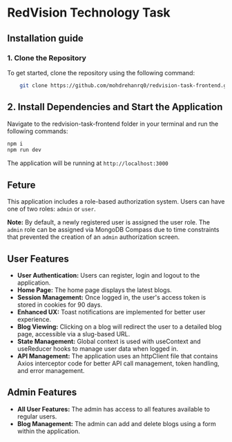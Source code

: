 # RedVision Technology Task

## Installation guide

### 1. Clone the Repository

To get started, clone the repository using the following command:

```bash
    git clone https://github.com/mohdrehanrq0/redvision-task-frontend.git
```

## 2. Install Dependencies and Start the Application

Navigate to the redvision-task-frontend folder in your terminal and run the following commands:

```bash
npm i
npm run dev
```

The application will be running at `http://localhost:3000`

## Feture

This application includes a role-based authorization system. Users can have one of two roles: `admin` or `user`.

**Note:** By default, a newly registered user is assigned the user role. The `admin` role can be assigned via MongoDB Compass due to time constraints that prevented the creation of an `admin` authorization screen.

## User Features

* **User Authentication:** Users can register, login and logout to the application.
* **Home Page:** The home page displays the latest blogs.
* **Session Management:** Once logged in, the user's access token is stored in cookies for 90 days.
* **Enhanced UX:** Toast notifications are implemented for better user experience.
* **Blog Viewing:** Clicking on a blog will redirect the user to a detailed blog page, accessible via a slug-based URL.
* **State Management:** Global context is used with useContext and useReducer hooks to manage user data when logged in.
* **API Management:** The application uses an httpClient file that contains Axios interceptor code for better API call management, token handling, and error management.

## Admin Features

* **All User Features:** The admin has access to all features available to regular users.
* **Blog Management:** The admin can add and delete blogs using a form within the application.
